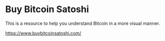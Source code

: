 # Buy Bitcoin Satoshi
This is a resource to help you understand Bitcoin in a more visual manner.

https://www.buybitcoinsatoshi.com/

